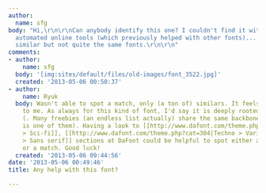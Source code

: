 ```yaml
---
author:
  name: sfg
body: "Hi,\r\n\r\nCan anybody identify this one? I couldn't find it with any of the
  automated online tools (which previously helped with other fonts)... they only found
  similar but not quite the same fonts.\r\n\r\n"
comments:
- author:
    name: sfg
  body: '[img:sites/default/files/old-images/font_3522.jpg]'
  created: '2013-05-06 00:50:37'
- author:
    name: Ryuk
  body: Wasn't able to spot a match, only (a ton of) similars. It feels also "freebie"
    to me. As always for this kind of font, I'd say it is deeply rooted in "[[http://www.myfonts.com/fonts/itc/bauhaus/|Bauhaus]]"
    (. Many freebies (an endless list actually) share the same backbone ([[http://www.dafont.com/vomzom.font|Vomzom]]
    is one of them). Having a look to [[http://www.dafont.com/theme.php?cat=303|Techno
    > Sci-fi]], [[http://www.dafont.com/theme.php?cat=304|Techno > Various]] and [[http://www.dafont.com/theme.php?cat=501|Basic
    > Sans serif]] sections at DaFont could be helpful to spot either an alternative
    or a match. Good luck!
  created: '2013-05-06 09:44:56'
date: '2013-05-06 00:49:46'
title: Any help with this font?

---
```

